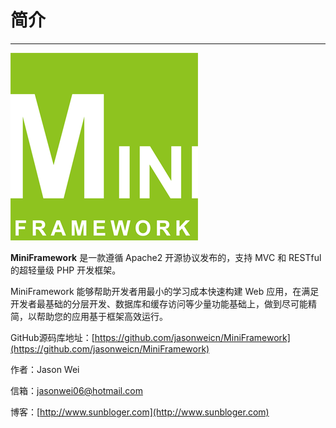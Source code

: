 # 简介

---

![](/assets/MiniFramework_logo.png)

**MiniFramework** 是一款遵循 Apache2 开源协议发布的，支持 MVC 和 RESTful 的超轻量级 PHP 开发框架。

MiniFramework 能够帮助开发者用最小的学习成本快速构建 Web 应用，在满足开发者最基础的分层开发、数据库和缓存访问等少量功能基础上，做到尽可能精简，以帮助您的应用基于框架高效运行。



GitHub源码库地址：[https://github.com/jasonweicn/MiniFramework](https://github.com/jasonweicn/MiniFramework)



作者：Jason Wei

信箱：jasonwei06@hotmail.com

博客：[http://www.sunbloger.com](http://www.sunbloger.com)


